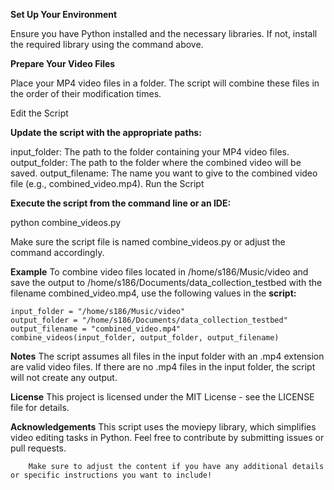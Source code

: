 **Set Up Your Environment**

Ensure you have Python installed and the necessary libraries. If not, install the required library using the command above.

**Prepare Your Video Files**

Place your MP4 video files in a folder. The script will combine these files in the order of their modification times.

Edit the Script

**Update the script with the appropriate paths:**

input_folder: The path to the folder containing your MP4 video files.
output_folder: The path to the folder where the combined video will be saved.
output_filename: The name you want to give to the combined video file (e.g., combined_video.mp4).
Run the Script

**Execute the script from the command line or an IDE:**

  python combine_videos.py
  
Make sure the script file is named combine_videos.py or adjust the command accordingly.

**Example**
To combine video files located in /home/s186/Music/video and save the output to /home/s186/Documents/data_collection_testbed with the filename combined_video.mp4, use the following values in the **script:**


    input_folder = "/home/s186/Music/video"
    output_folder = "/home/s186/Documents/data_collection_testbed"
    output_filename = "combined_video.mp4"
    combine_videos(input_folder, output_folder, output_filename)
    
**Notes**
The script assumes all files in the input folder with an .mp4 extension are valid video files.
If there are no .mp4 files in the input folder, the script will not create any output.

**License**
This project is licensed under the MIT License - see the LICENSE file for details.

**Acknowledgements**
This script uses the moviepy library, which simplifies video editing tasks in Python.
Feel free to contribute by submitting issues or pull requests.



        Make sure to adjust the content if you have any additional details or specific instructions you want to include!
